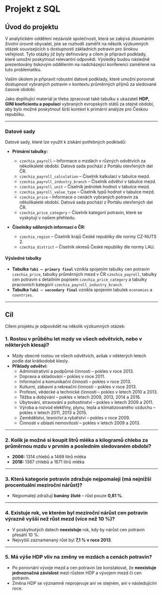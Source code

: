 # Projekt z SQL

## Úvod do projektu
V analytickém oddělení nezávislé společnosti, která se zabývá zkoumáním životní úrovně obyvatel, jste se rozhodli zaměřit na několik výzkumných otázek souvisejících s dostupností základních potravin pro širokou veřejnost. Tyto otázky již byly definovány a cílem je připravit podklady, které umožní poskytnout relevantní odpovědi. Výsledky budou následně prezentovány tiskovým oddělením na nadcházející konferenci zaměřené na tuto problematiku.

Vaším úkolem je připravit robustní datové podklady, které umožní porovnat dostupnost vybraných potravin v kontextu průměrných příjmů za sledované časové období.  

Jako doplňující materiál je třeba zpracovat také tabulku s ukazateli **HDP, GINI koeficientu a populací** vybraných evropských států za stejné období, aby bylo možné poskytnout širší kontext k primární analýze pro Českou republiku.  

---

### Datové sady
Datové sady, které lze využít k získání potřebných podkladů:
- **Primární tabulky:**
  - `czechia_payroll` – Informace o mzdách v různých odvětvích za několikaleté období. Datová sada pochází z Portálu otevřených dat ČR.
  - `czechia_payroll_calculation` – Číselník kalkulací v tabulce mezd.
  - `czechia_payroll_industry_branch` – Číselník odvětví v tabulce mezd.
  - `czechia_payroll_unit` – Číselník jednotek hodnot v tabulce mezd.
  - `czechia_payroll_value_type` – Číselník typů hodnot v tabulce mezd.
  - `czechia_price` – Informace o cenách vybraných potravin za několikaleté období. Datová sada pochází z Portálu otevřených dat ČR.
  - `czechia_price_category` – Číselník kategorií potravin, které se vyskytují v našem přehledu.

- **Číselníky sdílených informací o ČR:**
  - `czechia_region` – Číselník krajů České republiky dle normy CZ-NUTS 2.
  - `czechia_district` – Číselník okresů České republiky dle normy LAU.

#### Výsledné tabulky
- **Tabulka `Tab1 – primary final`** vznikla spojením tabulky cen potravin `czechia_price`, tabulky průměrných mezd v ČR `czechia_payroll`, tabulky cen potravin s detailním popisem `czechia_price_category` a tabulky pracovních kategorií `czechia_payroll_industry_branch`.  
- **Tabulka `Tab2 – secondary final`** vznikla spojením tabulek `economies` a `countries`.

---

## Cíl
Cílem projektu je odpovědět na několik výzkumných otázek:

### 1. Rostou v průběhu let mzdy ve všech odvětvích, nebo v některých klesají?
- Mzdy obecně rostou ve všech odvětvích, avšak v některých letech podle dat krátkodobě klesly.  
- **Příklady odvětví:**
  - Administrativní a podpůrné činnosti – pokles v roce 2013.  
  - Doprava a skladování – pokles v roce 2011.  
  - Informační a komunikační činnosti – pokles v roce 2013.  
  - Kulturní, zábavní a rekreační činnosti – pokles v roce 2013.  
  - Profesní, vědecké a technické činnosti – pokles v letech 2010 a 2013.  
  - Těžba a dobývání – pokles v letech 2009, 2013, 2014 a 2016.  
  - Ubytování, stravování a pohostinství – pokles v letech 2009 a 2011.  
  - Výroba a rozvod elektřiny, plynu, tepla a klimatizovaného vzduchu – pokles v letech 2011, 2013 a 2015.  
  - Zemědělství, lesnictví a rybářství – pokles v roce 2009.  
  - Činnosti v oblasti nemovitostí – pokles v letech 2009 a 2013.  

---

### 2. Kolik je možné si koupit litrů mléka a kilogramů chleba za průměrnou mzdu v prvním a posledním sledovaném období?
- **2006:** 1314 chlebů a 1469 litrů mléka  
- **2018:** 1367 chlebů a 1671 litrů mléka  

---

### 3. Která kategorie potravin zdražuje nejpomaleji (má nejnižší procentuální meziroční nárůst)?
- Nejpomaleji zdražují **banány žluté** – růst pouze **0,81 %**.  

---

### 4. Existuje rok, ve kterém byl meziroční nárůst cen potravin výrazně vyšší než růst mezd (více než 10 %)?
- V poskytnutých datech **neexistuje** rok, kdy by nárůst cen potravin přesáhl 10 %.  
- Nejvyšší zaznamenaný růst byl **7,1 % v roce 2013**.  

---

### 5. Má výše HDP vliv na změny ve mzdách a cenách potravin?
- Po porovnání vývoje mezd a cen potravin lze konstatovat, že **neexistuje jednoznačná závislost** mezi růstem HDP a vývojem mezd či cen potravin.  
- Změna HDP se významně neprojevuje ani ve stejném, ani v následujícím roce.  
